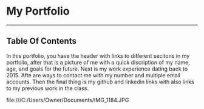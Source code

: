 # My Portfolio

---

## Table Of Contents
In this portfolio, you have the header with links to different secitons in my portfolio, after that is a picture of me with a quick discription of my name, age, and goals for the future.
Next is my work experience dating back to 2015.
Afte are ways to contact me with my number and multiple email accounts.
Then the final thing is my github and linkedin links with also links to my previous work in the class.

file:///C:/Users/Owner/Documents/IMG_1184.JPG
